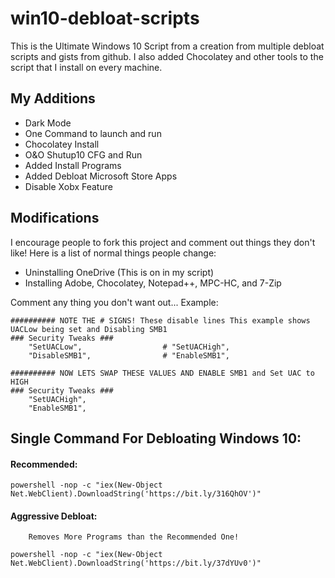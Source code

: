 # win10-debloat-scripts

This is the Ultimate Windows 10 Script from a creation from multiple debloat scripts and gists from github. I also added Chocolatey and other tools to the script that I install on every machine.

## My Additions

- Dark Mode
- One Command to launch and run
- Chocolatey Install
- O&O Shutup10 CFG and Run
- Added Install Programs
- Added Debloat Microsoft Store Apps
- Disable Xobx Feature

## Modifications
I encourage people to fork this project and comment out things they don't like! Here is a list of normal things people change:
- Uninstalling OneDrive (This is on in my script)
- Installing Adobe, Chocolatey, Notepad++, MPC-HC, and 7-Zip

Comment any thing you don't want out... Example:

```
########## NOTE THE # SIGNS! These disable lines This example shows UACLow being set and Disabling SMB1
### Security Tweaks ###
	"SetUACLow",                  # "SetUACHigh",
	"DisableSMB1",                # "EnableSMB1",

########## NOW LETS SWAP THESE VALUES AND ENABLE SMB1 and Set UAC to HIGH
### Security Tweaks ###
	"SetUACHigh",
	"EnableSMB1",
```

## Single Command For Debloating Windows 10:

 #### Recommended:
 	
	powershell -nop -c "iex(New-Object Net.WebClient).DownloadString('https://bit.ly/316QhOV')"
 
 #### Aggressive Debloat:
 		
		Removes More Programs than the Recommended One!
		
	powershell -nop -c "iex(New-Object Net.WebClient).DownloadString('https://bit.ly/37dYUv0')"
 
